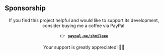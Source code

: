 ## Sponsorship

<div align="center">

If you find this project helpful and would like to support its development,
consider buying me a coffee via PayPal:

👉 ‎ <a href="https://www.paypal.me/shmileee"><b><code>paypal.me/shmileee</code></b></a>

Your support is greatly appreciated! 💙💛

</div>

